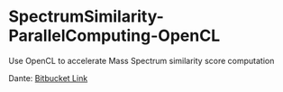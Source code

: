 # SpectrumSimilarity-ParallelComputing-OpenCL
Use OpenCL to accelerate Mass Spectrum similarity score computation

Dante:
[Bitbucket Link](https://DantesInferno@bitbucket.org/DantesInferno/spectrumsimilarity-dante.git)
